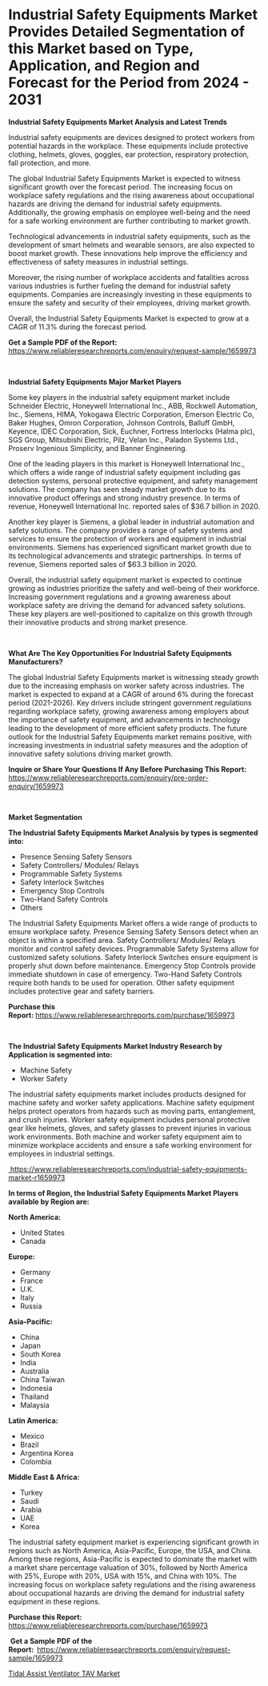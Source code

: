 <p><h1>Industrial Safety Equipments Market Provides Detailed Segmentation of this Market based on Type, Application, and Region and Forecast for the Period from 2024 - 2031</h1></p><p><strong>Industrial Safety Equipments Market Analysis and Latest Trends</strong></p>
<p><p>Industrial safety equipments are devices designed to protect workers from potential hazards in the workplace. These equipments include protective clothing, helmets, gloves, goggles, ear protection, respiratory protection, fall protection, and more.</p><p>The global Industrial Safety Equipments Market is expected to witness significant growth over the forecast period. The increasing focus on workplace safety regulations and the rising awareness about occupational hazards are driving the demand for industrial safety equipments. Additionally, the growing emphasis on employee well-being and the need for a safe working environment are further contributing to market growth.</p><p>Technological advancements in industrial safety equipments, such as the development of smart helmets and wearable sensors, are also expected to boost market growth. These innovations help improve the efficiency and effectiveness of safety measures in industrial settings.</p><p>Moreover, the rising number of workplace accidents and fatalities across various industries is further fueling the demand for industrial safety equipments. Companies are increasingly investing in these equipments to ensure the safety and security of their employees, driving market growth.</p><p>Overall, the Industrial Safety Equipments Market is expected to grow at a CAGR of 11.3% during the forecast period.</p></p>
<p><strong>Get a Sample PDF of the Report:&nbsp;</strong> <a href="https://www.reliableresearchreports.com/enquiry/request-sample/1659973">https://www.reliableresearchreports.com/enquiry/request-sample/1659973</a></p>
<p>&nbsp;</p>
<p><strong>Industrial Safety Equipments Major Market Players</strong></p>
<p><p>Some key players in the industrial safety equipment market include Schneider Electric, Honeywell International Inc., ABB, Rockwell Automation, Inc., Siemens, HIMA, Yokogawa Electric Corporation, Emerson Electric Co, Baker Hughes, Omron Corporation, Johnson Controls, Balluff GmbH, Keyence, IDEC Corporation, Sick, Euchner, Fortress Interlocks (Halma plc), SGS Group, Mitsubishi Electric, Pilz, Velan Inc., Paladon Systems Ltd., Proserv Ingenious Simplicity, and Banner Engineering.</p><p>One of the leading players in this market is Honeywell International Inc., which offers a wide range of industrial safety equipment including gas detection systems, personal protective equipment, and safety management solutions. The company has seen steady market growth due to its innovative product offerings and strong industry presence. In terms of revenue, Honeywell International Inc. reported sales of $36.7 billion in 2020.</p><p>Another key player is Siemens, a global leader in industrial automation and safety solutions. The company provides a range of safety systems and services to ensure the protection of workers and equipment in industrial environments. Siemens has experienced significant market growth due to its technological advancements and strategic partnerships. In terms of revenue, Siemens reported sales of $63.3 billion in 2020.</p><p>Overall, the industrial safety equipment market is expected to continue growing as industries prioritize the safety and well-being of their workforce. Increasing government regulations and a growing awareness about workplace safety are driving the demand for advanced safety solutions. These key players are well-positioned to capitalize on this growth through their innovative products and strong market presence.</p></p>
<p>&nbsp;</p>
<p><strong>What Are The Key Opportunities For Industrial Safety Equipments Manufacturers?</strong></p>
<p><p>The global Industrial Safety Equipments market is witnessing steady growth due to the increasing emphasis on worker safety across industries. The market is expected to expand at a CAGR of around 6% during the forecast period (2021-2026). Key drivers include stringent government regulations regarding workplace safety, growing awareness among employers about the importance of safety equipment, and advancements in technology leading to the development of more efficient safety products. The future outlook for the Industrial Safety Equipments market remains positive, with increasing investments in industrial safety measures and the adoption of innovative safety solutions driving market growth.</p></p>
<p><strong>Inquire or Share Your Questions If Any Before Purchasing This Report:</strong> <a href="https://www.reliableresearchreports.com/enquiry/pre-order-enquiry/1659973">https://www.reliableresearchreports.com/enquiry/pre-order-enquiry/1659973</a></p>
<p>&nbsp;</p>
<p><strong>Market Segmentation</strong></p>
<p><strong>The Industrial Safety Equipments Market Analysis by types is segmented into:</strong></p>
<p><ul><li>Presence Sensing Safety Sensors</li><li>Safety Controllers/ Modules/ Relays</li><li>Programmable Safety Systems</li><li>Safety Interlock Switches</li><li>Emergency Stop Controls</li><li>Two-Hand Safety Controls</li><li>Others</li></ul></p>
<p><p>The Industrial Safety Equipments Market offers a wide range of products to ensure workplace safety. Presence Sensing Safety Sensors detect when an object is within a specified area. Safety Controllers/ Modules/ Relays monitor and control safety devices. Programmable Safety Systems allow for customized safety solutions. Safety Interlock Switches ensure equipment is properly shut down before maintenance. Emergency Stop Controls provide immediate shutdown in case of emergency. Two-Hand Safety Controls require both hands to be used for operation. Other safety equipment includes protective gear and safety barriers.</p></p>
<p><strong>Purchase this Report:&nbsp;</strong><a href="https://www.reliableresearchreports.com/purchase/1659973">https://www.reliableresearchreports.com/purchase/1659973</a></p>
<p>&nbsp;</p>
<p><strong>The Industrial Safety Equipments Market Industry Research by Application is segmented into:</strong></p>
<p><ul><li>Machine Safety</li><li>Worker Safety</li></ul></p>
<p><p>The industrial safety equipments market includes products designed for machine safety and worker safety applications. Machine safety equipment helps protect operators from hazards such as moving parts, entanglement, and crush injuries. Worker safety equipment includes personal protective gear like helmets, gloves, and safety glasses to prevent injuries in various work environments. Both machine and worker safety equipment aim to minimize workplace accidents and ensure a safe working environment for employees in industrial settings.</p></p>
<p><a href="https://www.reliableresearchreports.com/industrial-safety-equipments-market-r1659973">&nbsp;https://www.reliableresearchreports.com/industrial-safety-equipments-market-r1659973</a></p>
<p><strong>In terms of Region, the Industrial Safety Equipments Market Players available by Region are:</strong></p>
<p>
    <p> <strong> North America: </strong>
        <ul>
            <li>United States</li>
            <li>Canada</li>
        </ul>
        </p> 
    <p> <strong> Europe: </strong>
        <ul>
            <li>Germany</li>
            <li>France</li>
            <li>U.K.</li>
            <li>Italy</li>
            <li>Russia</li>
        </ul>
        </p> 
    <p> <strong> Asia-Pacific: </strong>
        <ul>
            <li>China</li>
            <li>Japan</li>
            <li>South Korea</li>
            <li>India</li>
            <li>Australia</li>
            <li>China Taiwan</li>
            <li>Indonesia</li>
            <li>Thailand</li>
            <li>Malaysia</li>
        </ul>
        </p> 
    <p> <strong> Latin America: </strong>
        <ul>
            <li>Mexico</li>
            <li>Brazil</li>
            <li>Argentina Korea</li>
            <li>Colombia</li>
        </ul>
        </p> 
    <p> <strong> Middle East & Africa: </strong>
        <ul>
            <li>Turkey</li>
            <li>Saudi</li>
            <li>Arabia</li>
            <li>UAE</li>
            <li>Korea</li>
        </ul>
    </p>
    </p>
<p><p>The industrial safety equipment market is experiencing significant growth in regions such as North America, Asia-Pacific, Europe, the USA, and China. Among these regions, Asia-Pacific is expected to dominate the market with a market share percentage valuation of 30%, followed by North America with 25%, Europe with 20%, USA with 15%, and China with 10%. The increasing focus on workplace safety regulations and the rising awareness about occupational hazards are driving the demand for industrial safety equipment in these regions.</p></p>
<p><strong>Purchase this Report: </strong><a href="https://www.reliableresearchreports.com/purchase/1659973">https://www.reliableresearchreports.com/purchase/1659973</a></p>
<p>&nbsp;<strong>Get a Sample PDF of the Report:&nbsp;&nbsp;</strong><a href="https://www.reliableresearchreports.com/enquiry/request-sample/1659973">https://www.reliableresearchreports.com/enquiry/request-sample/1659973</a></p>
<p><strong></strong></p>
<p><p><a href="https://meowing-lemming-dd3.notion.site/Tidal-Assist-Ventilator-TAV-Market-Size-Market-Outlook-and-Market-Forecast-2024-to-2031-f1cf3f5c3a604c99b0b0b822ed505e02">Tidal Assist Ventilator TAV Market</a></p></p>